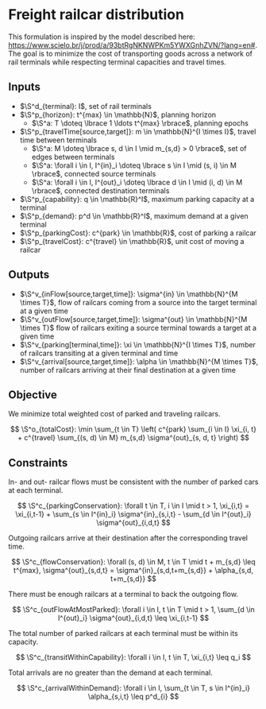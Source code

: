 # Freight railcar distribution

This formulation is inspired by the model described here:
https://www.scielo.br/j/prod/a/93btRgNKNWPKm5YWXGnhZVN/?lang=en#. The goal is to
minimize the cost of transporting goods across a network of rail terminals while
respecting terminal capacities and travel times.

## Inputs

+ $\S^d_{terminal}: I$, set of rail terminals
+ $\S^p_{horizon}: t^{max} \in \mathbb{N}$, planning horizon
  + $\S^a: T \doteq \lbrace 1 \ldots t^{max} \rbrace$, planning epochs
+ $\S^p_{travelTime[source,target]}: m \in \mathbb{N}^{I \times I}$, travel time
  between terminals
  + $\S^a: M \doteq \lbrace s, d \in I \mid m_{s,d} > 0 \rbrace$, set of edges
    between terminals
  + $\S^a: \forall i \in I, I^{in}_i \doteq \lbrace s \in I \mid (s, i) \in M \rbrace$,
    connected source terminals
  + $\S^a: \forall i \in I, I^{out}_i \doteq \lbrace d \in I \mid (i, d) \in M \rbrace$,
    connected destination terminals
+ $\S^p_{capability}: q \in \mathbb{R}^I$, maximum parking capacity at a
  terminal
+ $\S^p_{demand}: p^d \in \mathbb{R}^I$, maximum demand at a given terminal
+ $\S^p_{parkingCost}: c^{park} \in \mathbb{R}$, cost of parking a railcar
+ $\S^p_{travelCost}: c^{travel} \in \mathbb{R}$, unit cost of moving a railcar

## Outputs

+ $\S^v_{inFlow[source,target,time]}: \sigma^{in} \in \mathbb{N}^{M \times T}$,
  flow of railcars coming from a source into the target terminal at a given time
+ $\S^v_{outFlow[source,target,time]}: \sigma^{out} \in \mathbb{N}^{M \times T}$
  flow of railcars exiting a source terminal towards a target at a given time
+ $\S^v_{parking[terminal,time]}: \xi \in \mathbb{N}^{I \times T}$,
  number of railcars transiting at a given terminal and time
+ $\S^v_{arrival[source,target,time]}: \alpha \in \mathbb{N}^{M \times T}$,
  number of railcars arriving at their final destination at a given time

## Objective

We minimize total weighted cost of parked and traveling railcars.

$$
  \S^o_{totalCost}:
  \min \sum_{t \in T} \left(
    c^{park} \sum_{i \in I} \xi_{i, t} +
    c^{travel} \sum_{(s, d) \in M} m_{s,d} \sigma^{out}_{s, d, t}
  \right)
$$

## Constraints

In- and out- railcar flows must be consistent with the number of parked cars at
each terminal.

$$
  \S^c_{parkingConservation}:
  \forall t \in T, i \in I \mid t > 1,
    \xi_{i,t} = \xi_{i,t-1}
      + \sum_{s \in I^{in}_i} \sigma^{in}_{s,i,t}
      - \sum_{d \in I^{out}_i} \sigma^{out}_{i,d,t}
$$

Outgoing railcars arrive at their destination after the corresponding travel
time.

$$
  \S^c_{flowConservation}:
  \forall (s, d) \in M, t \in T \mid t + m_{s,d} \leq t^{max},
    \sigma^{out}_{s,d,t} = \sigma^{in}_{s,d,t+m_{s,d}} + \alpha_{s,d, t+m_{s,d}}
$$

There must be enough railcars at a terminal to back the outgoing flow.

$$
  \S^c_{outFlowAtMostParked}:
  \forall i \in I, t \in T \mid t > 1,
    \sum_{d \in I^{out}_i} \sigma^{out}_{i,d,t} \leq \xi_{i,t-1}
$$

The total number of parked railcars at each terminal must be within its
capacity.

$$
  \S^c_{transitWithinCapability}:
  \forall i \in I, t \in T, \xi_{i,t} \leq q_i
$$

Total arrivals are no greater than the demand at each terminal.

$$
  \S^c_{arrivalWithinDemand}:
  \forall i \in I, \sum_{t \in T, s \in I^{in}_i} \alpha_{s,i,t} \leq p^d_{i}
$$
